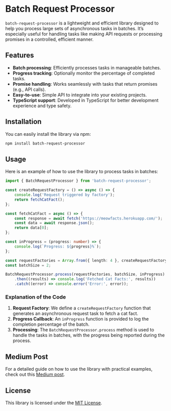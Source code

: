 # Batch Request Processor

`batch-request-processor` is a lightweight and efficient library designed to help you process large sets of asynchronous tasks in batches. It’s especially useful for handling tasks like making API requests or processing promises in a controlled, efficient manner.

## Features

- **Batch processing**: Efficiently processes tasks in manageable batches.
- **Progress tracking**: Optionally monitor the percentage of completed tasks.
- **Promise handling**: Works seamlessly with tasks that return promises (e.g., API calls).
- **Easy-to-use**: Simple API to integrate into your existing projects.
- **TypeScript support**: Developed in TypeScript for better development experience and type safety.

## Installation

You can easily install the library via npm:

```bash
npm install batch-request-processor
```

## Usage

Here is an example of how to use the library to process tasks in batches:

```typescript
import { BatchRequestProcessor } from 'batch-request-processor';

const createRequestFactory = () => async () => {
    console.log('Request triggered by factory');
    return fetchCatFact();
};

const fetchCatFact = async () => {
    const response = await fetch('https://meowfacts.herokuapp.com/');
    const data = await response.json();
    return data[0];
};

const inProgress = (progress: number) => {
    console.log(`Progress: ${progress}%`);
};

const requestFactories = Array.from({ length: 4 }, createRequestFactory);
const batchSize = 2;

BatchRequestProcessor.process(requestFactories, batchSize, inProgress)
    .then((results) => console.log('Fetched Cat Facts:', results))
    .catch((error) => console.error('Error:', error));
```

### Explanation of the Code

1. **Request Factory**: We define a `createRequestFactory` function that generates an asynchronous request task to fetch a cat fact.
2. **Progress Callback**: An `inProgress` function is provided to log the completion percentage of the batch.
3. **Processing**: The `BatchRequestProcessor.process` method is used to handle the tasks in batches, with the progress being reported during the process.

## Medium Post

For a detailed guide on how to use the library with practical examples, check out this [Medium post](https://medium.com/@leonardoacrg.dev/javascript-how-to-process-tasks-in-batches-with-progress-tracking-6e3b1a82241a).

## License

This library is licensed under the [MIT License](LICENSE).